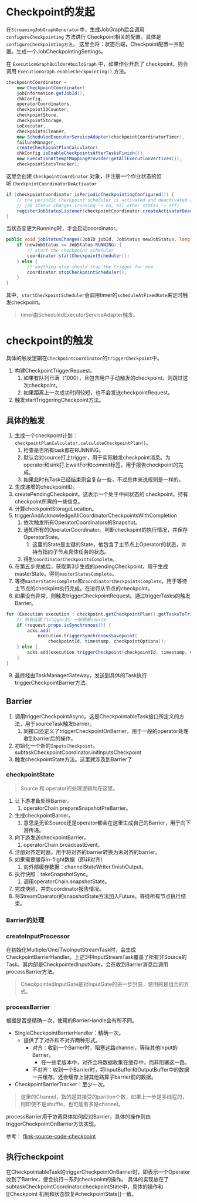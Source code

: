 # Checkpoint的发起
在`StreamingJobGraphGenerator`中，生成JobGraph后会调用`configureCheckpointing` 方法进行 Checkpoint相关的配置。具体是`configureCheckpointing方法`。
这里会将：状态后端，Checkpoint配置一并配置。生成一个JobCheckpointingSettings。

在 `ExecutionGraphBuilder#buildGraph` 中，如果作业开启了 checkpoint，则会调用 `ExecutionGraph.enableCheckpointing()` 方法。
```java
checkpointCoordinator =  
	new CheckpointCoordinator(  
	jobInformation.getJobId(),  
	chkConfig,  
	operatorCoordinators,  
	checkpointIDCounter,  
	checkpointStore,  
	checkpointStorage,  
	ioExecutor,  
	checkpointsCleaner,  
	new ScheduledExecutorServiceAdapter(checkpointCoordinatorTimer),  
	failureManager,  
	createCheckpointPlanCalculator(  
	chkConfig.isEnableCheckpointsAfterTasksFinish()),  
	new ExecutionAttemptMappingProvider(getAllExecutionVertices()),  
	checkpointStatsTracker);
```
这里会创建 `CheckpointCoordinator` 对象，并注册一个作业状态的监听 `CheckpointCoordinatorDeActivator`
```java
if (checkpointCoordinator.isPeriodicCheckpointingConfigured()) {  
	// the periodic checkpoint scheduler is activated and deactivated as a result of  
	// job status changes (running -> on, all other states -> off)  
	registerJobStatusListener(checkpointCoordinator.createActivatorDeactivator());  
}
```
当状态变更为Running时，才会启动coordinator。
```java
public void jobStatusChanges(JobID jobId, JobStatus newJobStatus, long timestamp) {  
	if (newJobStatus == JobStatus.RUNNING) {  
		// start the checkpoint scheduler  
		coordinator.startCheckpointScheduler();  
	} else {  
		// anything else should stop the trigger for now  
		coordinator.stopCheckpointScheduler();  
	}  
}
```
其中，`startCheckpointScheduler`会调用timer的`scheduleAtFixedRate`来定时触发checkpoint。

> timer由ScheduledExecutorServiceAdapter触发。

# checkpoint的触发

具体的触发逻辑在`CheckpointCoordinator`的`triggerCheckpoint`中。
1. 构建CheckpointTriggerRequest。
	1. 如果有队列已满（1000），且包含用户手动触发的checkpoint，则跳过这次checkpoint。
	2. 如果距离上一次成功时间较短，也不会发送checkpointRequest。
2. 触发startTriggeringCheckpoint方法。

## 具体的触发
1. 生成一个checkpoint计划：`checkpointPlanCalculator.calculateCheckpointPlan()`。
	1. 检查是否所有task都在RUNNING。
	2. 默认会对source打上trigger，用于实际触发checkpoint消息。为operator和sink打上waitFor和commit标签，用于报告checkpoint的完成。
	3. 如果此时有Task已经结束则会复杂一些，不过总体来说规则是一样的。
2. 生成递增的checkpointID。
3. createPendingCheckpoint。这表示一个处于中间状态的 checkpoint，持有checkpoint所需的一些信息。
4. 计算checkpointStorageLocation。
5. triggerAndAcknowledgeAllCoordinatorCheckpointsWithCompletion
	1. 依次触发所有OperatorCoordinators的Snapshot。
	2. 通知所有的OperatorCoordinator。判断checkopint的执行情况，并保存OperatorState。
		1. 这里的State是主键的State，他包含了主节点上Operator的状态，并持有指向子节点具体任务的状态。
	3. 得到`coordinatorCheckpointsComplete`。
6. 在第五步完成后，获取第3步生成的pendingCheckpoint，用于生成masterState。得到`masterStatesComplete`。
7. 等待`masterStatesComplete`和`coordinatorCheckpointsComplete`。用于等待主节点的checkpint执行完成。在进行从节点的checkpoint。
8. 如果没有异常，则触发triggerCheckpointRequest。通过triggerTasks的触发Barrier。
```java
for (Execution execution : checkpoint.getCheckpointPlan().getTasksToTrigger()) {  
	// 所有设置了trigger的。一般都是source
	if (request.props.isSynchronous()) {  
		acks.add(  
			execution.triggerSynchronousSavepoint(  
				checkpointId, timestamp, checkpointOptions));  
	} else { 
		acks.add(execution.triggerCheckpoint(checkpointId, timestamp, checkpointOptions));  
	}  
}
```
9. 最终经由TaskManagerGateway，发送到具体的Task执行triggerCheckpointBarrier方法。

## Barrier
1. 调用triggerCheckpointAsync。这是CheckpointableTask接口所定义的方法，用于sourceTask触发barrier。
	1. 同接口还定义了triggerCheckpointOnBarrier，用于一般的operator处理收到barrier后的操作。
2. 初始化一个新的`InputsCheckpoint`。subtaskCheckpointCoordinator.initInputsCheckpoint
3. 触发checkpointState方法。这里就涉及到Barrier了

### checkpointState

> Source 和 operator的处理逻辑均在这里。

1. 让下游准备处理Barrier。
	1. operatorChain.prepareSnapshotPreBarrier。
2. 生成checkpointBarrier。
	1. 意思是无论Source还是operator都会在这里生成自己的Barrier，用于向下游传递。
3. 向下游发送checkpointBarrier。
	1. operatorChain.broadcastEvent。
4. 注册对齐定时器，用于将对齐的barrier转换为未对齐的barrier。
5. 如果需要缓存in-flight数据（即非对齐）
	1. 向外部缓存数据：channelStateWriter.finishOutput。
6. 执行快照：takeSnapshotSync。
	1. 调用operatorChain.snapshotState。
7. 完成快照，并向coordinator报告情况。
8. 将StreamOperator的snapshotState方法加入Future。等待所有节点执行结束。

### Barrier的处理

### createInputProcessor
在初始化Multiple/One/TwoInputStreamTask时，会生成CheckpointBarrierHandler。上述3中InputStreamTask覆盖了所有非Source的Task。其内部是CheckpointedInputGate，会在收到Barrier消息后调用processBarrier方法。
> CheckpointedInputGate是对InputGate的进一步封装，使用的是组合的方式。

### processBarrier
根据是否是精确一次，使用的BarrierHandle会有所不同。
- SingleCheckpointBarrierHandler：精确一次。
	- 提供了了对齐和不对齐两种形式。
		- 对齐：收到一个Barrier时，阻塞这路channel，等待其他Input的Barrier。
			- 在一些老版本中，对齐会将数据收集在缓存中，而非阻塞这一路。
		- 不对齐：收到一个Barrier时，将InputBuffer和OutputBuffer中的数据一并缓存。还会缓存上游其他路算子barrier前的数据。
- CheckpointBarrierTracker：至少一次。
> 这里的Channel，指的是其接受的parition个数，如果上一步是多线程的，则即使不是shuffle，也可能有多路channel。

processBarrier用于协调具体如何应对Barrier，具体的操作则由triggerCheckpointOnBarrier方法实现。


参考： [flink-source-code-checkpoint](https://blog.jrwang.me/2019/flink-source-code-checkpoint/)

## 执行checkpoint
在CheckpointableTask的triggerCheckpointOnBarrier时，即表示一个Operator收到了Barrier，便会执行一系列checkpoint的操作。
具体的实现放在了subtaskCheckpointCoordinator.checkpointState中，具体的操作和[[Checkpoint 机制和状态恢复#checkpointState]]一致。